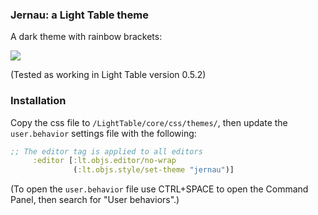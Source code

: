 ### Jernau: a Light Table theme

A dark theme with rainbow brackets:

<img src="https://raw.github.com/Misophistful/jernau-lighttable-theme/master/jernau-lightable-theme.png">

(Tested as working in Light Table version 0.5.2)

### Installation

Copy the css file to `/LightTable/core/css/themes/`, then update the `user.behavior` settings file with the following:

```clojure
;; The editor tag is applied to all editors
     :editor [:lt.objs.editor/no-wrap
              (:lt.objs.style/set-theme "jernau")]
```

(To open the `user.behavior` file use CTRL+SPACE to open the Command Panel, then search for "User behaviors".)